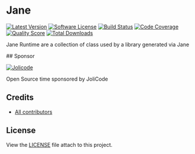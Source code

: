 # Jane


[![Latest Version](https://img.shields.io/github/release/janephp/runtime.svg?style=flat-square)](https://github.com/janephp/runtime/releases)
[![Software License](https://img.shields.io/badge/license-MIT-brightgreen.svg?style=flat-square)](LICENSE)
[![Build Status](https://img.shields.io/travis/janephp/runtime.svg?style=flat-square)](https://travis-ci.org/janephp/runtime)
[![Code Coverage](https://img.shields.io/scrutinizer/coverage/g/janephp/runtime.svg?style=flat-square)](https://scrutinizer-ci.com/g/janephp/runtime)
[![Quality Score](https://img.shields.io/scrutinizer/g/janephp/runtime.svg?style=flat-square)](https://scrutinizer-ci.com/g/janephp/runtime)
[![Total Downloads](https://img.shields.io/packagist/dt/jane/runtime.svg?style=flat-square)](https://packagist.org/packages/jane/runtime)

Jane Runtime are a collection of class used by a library generated via Jane

## Sponsor

[![Jolicode](https://jolicode.com/bundles/jolisite/images/logo.svg?19)](https://jolicode.com)

Open Source time sponsored by JoliCode

## Credits

* [All contributors](https://github.com/jolicode/jane/graphs/contributors)

## License

View the [LICENSE](LICENSE) file attach to this project.
